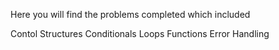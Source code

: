 Here you will find the problems completed which included

Contol Structures
Conditionals
Loops
Functions
Error Handling
